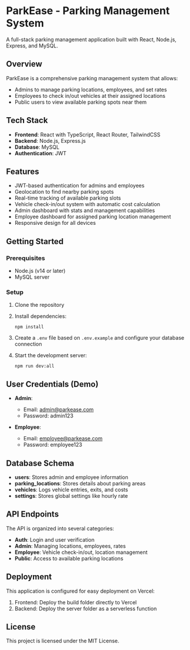 # ParkEase - Parking Management System

A full-stack parking management application built with React, Node.js, Express, and MySQL.

## Overview

ParkEase is a comprehensive parking management system that allows:
- Admins to manage parking locations, employees, and set rates
- Employees to check in/out vehicles at their assigned locations
- Public users to view available parking spots near them

## Tech Stack

- **Frontend**: React with TypeScript, React Router, TailwindCSS
- **Backend**: Node.js, Express.js
- **Database**: MySQL
- **Authentication**: JWT

## Features

- JWT-based authentication for admins and employees
- Geolocation to find nearby parking spots
- Real-time tracking of available parking slots
- Vehicle check-in/out system with automatic cost calculation
- Admin dashboard with stats and management capabilities
- Employee dashboard for assigned parking location management
- Responsive design for all devices

## Getting Started

### Prerequisites

- Node.js (v14 or later)
- MySQL server

### Setup

1. Clone the repository
2. Install dependencies:
   ```
   npm install
   ```

3. Create a `.env` file based on `.env.example` and configure your database connection

4. Start the development server:
   ```
   npm run dev:all
   ```

## User Credentials (Demo)

- **Admin**:
  - Email: admin@parkease.com
  - Password: admin123

- **Employee**:
  - Email: employee@parkease.com
  - Password: employee123

## Database Schema

- **users**: Stores admin and employee information
- **parking_locations**: Stores details about parking areas
- **vehicles**: Logs vehicle entries, exits, and costs
- **settings**: Stores global settings like hourly rate

## API Endpoints

The API is organized into several categories:

- **Auth**: Login and user verification
- **Admin**: Managing locations, employees, rates
- **Employee**: Vehicle check-in/out, location management
- **Public**: Access to available parking locations

## Deployment

This application is configured for easy deployment on Vercel:

1. Frontend: Deploy the build folder directly to Vercel
2. Backend: Deploy the server folder as a serverless function

## License

This project is licensed under the MIT License.